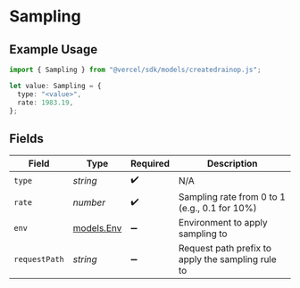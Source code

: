 # Sampling

## Example Usage

```typescript
import { Sampling } from "@vercel/sdk/models/createdrainop.js";

let value: Sampling = {
  type: "<value>",
  rate: 1983.19,
};
```

## Fields

| Field                                             | Type                                              | Required                                          | Description                                       |
| ------------------------------------------------- | ------------------------------------------------- | ------------------------------------------------- | ------------------------------------------------- |
| `type`                                            | *string*                                          | :heavy_check_mark:                                | N/A                                               |
| `rate`                                            | *number*                                          | :heavy_check_mark:                                | Sampling rate from 0 to 1 (e.g., 0.1 for 10%)     |
| `env`                                             | [models.Env](../models/env.md)                    | :heavy_minus_sign:                                | Environment to apply sampling to                  |
| `requestPath`                                     | *string*                                          | :heavy_minus_sign:                                | Request path prefix to apply the sampling rule to |